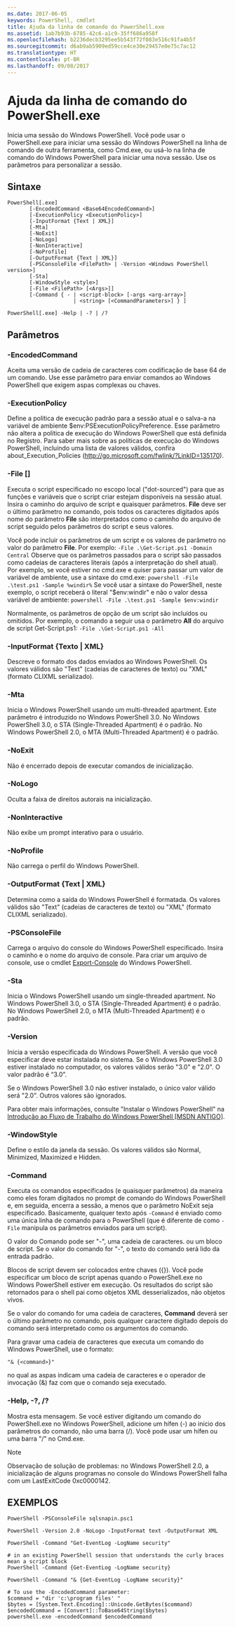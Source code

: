 ```yaml
---
ms.date: 2017-06-05
keywords: PowerShell, cmdlet
title: Ajuda da linha de comando do PowerShell.exe
ms.assetid: 1ab7b93b-6785-42c6-a1c9-35ff686a958f
ms.openlocfilehash: b2236decb3295ee5b543f72f083e516c91fa4b5f
ms.sourcegitcommit: d6ab9ab5909ed59cce4ce30e29457e0e75c7ac12
ms.translationtype: HT
ms.contentlocale: pt-BR
ms.lasthandoff: 09/08/2017
---
```

# <a name="powershellexe-command-line-help"></a>Ajuda da linha de comando do PowerShell.exe
Inicia uma sessão do Windows PowerShell. Você pode usar o PowerShell.exe para iniciar uma sessão do Windows PowerShell na linha de comando de outra ferramenta, como Cmd.exe, ou usá-lo na linha de comando do Windows PowerShell para iniciar uma nova sessão. Use os parâmetros para personalizar a sessão.

## <a name="syntax"></a>Sintaxe

```syntax
PowerShell[.exe]
       [-EncodedCommand <Base64EncodedCommand>]
       [-ExecutionPolicy <ExecutionPolicy>]
       [-InputFormat {Text | XML}] 
       [-Mta]
       [-NoExit]
       [-NoLogo]
       [-NonInteractive] 
       [-NoProfile] 
       [-OutputFormat {Text | XML}] 
       [-PSConsoleFile <FilePath> | -Version <Windows PowerShell version>]
       [-Sta]
       [-WindowStyle <style>]
       [-File <FilePath> [<Args>]]
       [-Command { - | <script-block> [-args <arg-array>]
                     | <string> [<CommandParameters>] } ]

PowerShell[.exe] -Help | -? | /?
```

## <a name="parameters"></a>Parâmetros

### <a name="-encodedcommand-base64encodedcommand"></a>-EncodedCommand <Base64EncodedCommand>
Aceita uma versão de cadeia de caracteres com codificação de base 64 de um comando. Use esse parâmetro para enviar comandos ao Windows PowerShell que exigem aspas complexas ou chaves.

### <a name="-executionpolicy-executionpolicy"></a>-ExecutionPolicy <ExecutionPolicy>
Define a política de execução padrão para a sessão atual e o salva-a na variável de ambiente $env:PSExecutionPolicyPreference. Esse parâmetro não altera a política de execução do Windows PowerShell que está definida no Registro. Para saber mais sobre as políticas de execução do Windows PowerShell, incluindo uma lista de valores válidos, confira about_Execution_Policies (http://go.microsoft.com/fwlink/?LinkID=135170).

### <a name="-file-filepath-parameters"></a>-File <FilePath> \[<Parameters>]
Executa o script especificado no escopo local ("dot-sourced") para que as funções e variáveis que o script criar estejam disponíveis na sessão atual. Insira o caminho do arquivo de script e quaisquer parâmetros. **File** deve ser o último parâmetro no comando, pois todos os caracteres digitados após nome do parâmetro **File** são interpretados como o caminho do arquivo de script seguido pelos parâmetros do script e seus valores.

Você pode incluir os parâmetros de um script e os valores de parâmetro no valor do parâmetro **File**. Por exemplo: `-File .\Get-Script.ps1 -Domain Central` Observe que os parâmetros passados para o script são passados como cadeias de caracteres literais (após a interpretação do shell atual).
Por exemplo, se você estiver no cmd.exe e quiser para passar um valor de variável de ambiente, use a sintaxe do cmd.exe: `powershell -File .\test.ps1 -Sample %windir%` Se você usar a sintaxe do PowerShell, neste exemplo, o script receberá o literal "$env:windir" e não o valor dessa variável de ambiente: `powershell -File .\test.ps1 -Sample $env:windir`

Normalmente, os parâmetros de opção de um script são incluídos ou omitidos. Por exemplo, o comando a seguir usa o parâmetro **All** do arquivo de script Get-Script.ps1: `-File .\Get-Script.ps1 -All`

### <a name="-inputformat-text--xml"></a>\-InputFormat {Texto | XML}
Descreve o formato dos dados enviados ao Windows PowerShell. Os valores válidos são "Text" (cadeias de caracteres de texto) ou "XML" (formato CLIXML serializado).

### <a name="-mta"></a>-Mta
Inicia o Windows PowerShell usando um multi-threaded apartment. Este parâmetro é introduzido no Windows PowerShell 3.0. No Windows PowerShell 3.0, o STA (Single-Threaded Apartment) é o padrão. No Windows PowerShell 2.0, o MTA (Multi-Threaded Apartment) é o padrão.

### <a name="-noexit"></a>-NoExit
Não é encerrado depois de executar comandos de inicialização.

### <a name="-nologo"></a>-NoLogo
Oculta a faixa de direitos autorais na inicialização.

### <a name="-noninteractive"></a>-NonInteractive
Não exibe um prompt interativo para o usuário.

### <a name="-noprofile"></a>-NoProfile
Não carrega o perfil do Windows PowerShell.

### <a name="-outputformat-text--xml"></a>-OutputFormat {Text | XML}
Determina como a saída do Windows PowerShell é formatada. Os valores válidos são "Text" (cadeias de caracteres de texto) ou "XML" (formato CLIXML serializado).

### <a name="-psconsolefile-filepath"></a>-PSConsoleFile <FilePath>
Carrega o arquivo do console do Windows PowerShell especificado. Insira o caminho e o nome do arquivo de console. Para criar um arquivo de console, use o cmdlet [Export-Console](https://technet.microsoft.com/en-us/library/4bab1c02-9e61-4aaf-9957-11d1934ef4ef) do Windows PowerShell.

### <a name="-sta"></a>-Sta
Inicia o Windows PowerShell usando um single-threaded apartment. No Windows PowerShell 3.0, o STA (Single-Threaded Apartment) é o padrão. No Windows PowerShell 2.0, o MTA (Multi-Threaded Apartment) é o padrão.

### <a name="-version-windows-powershell-version"></a>-Version <Windows PowerShell Version>
Inicia a versão especificada do Windows PowerShell. A versão que você especificar deve estar instalada no sistema. Se o Windows PowerShell 3.0 estiver instalado no computador, os valores válidos serão "3.0" e "2.0". O valor padrão é “3.0”.

Se o Windows PowerShell 3.0 não estiver instalado, o único valor válido será "2.0". Outros valores são ignorados.

Para obter mais informações, consulte "Instalar o Windows PowerShell" na [Introdução ao Fluxo de Trabalho do Windows PowerShell [MSDN ANTIGO]](https://technet.microsoft.com/en-us/library/69555d95-b481-43e1-86e7-b46d68b3e2dd).

### <a name="-windowstyle-window-style"></a>-WindowStyle <Window style>
Define o estilo da janela da sessão. Os valores válidos são Normal, Minimized, Maximized e Hidden.

### <a name="-command"></a>-Command
Executa os comandos especificados (e quaisquer parâmetros) da maneira como eles foram digitados no prompt de comando do Windows PowerShell e, em seguida, encerra a sessão, a menos que o parâmetro NoExit seja especificado.
Basicamente, qualquer texto após `-Command` é enviado como uma única linha de comando para o PowerShell (que é diferente de como `-File` manipula os parâmetros enviados para um script).

O valor do Comando pode ser "-", uma cadeia de caracteres. ou um bloco de script. Se o valor do comando for "-", o texto do comando será lido da entrada padrão.

Blocos de script devem ser colocados entre chaves ({}). Você pode especificar um bloco de script apenas quando o PowerShell.exe no Windows PowerShell estiver em execução. Os resultados do script são retornados para o shell pai como objetos XML desserializados, não objetos vivos.

Se o valor do comando for uma cadeia de caracteres, **Command** deverá ser o último parâmetro no comando, pois qualquer caractere digitado depois do comando será interpretado como os argumentos do comando.

Para gravar uma cadeia de caracteres que executa um comando do Windows PowerShell, use o formato:

```
"& {<command>}"
```

no qual as aspas indicam uma cadeia de caracteres e o operador de invocação (&) faz com que o comando seja executado.

### <a name="-help---"></a>-Help, -?, /?
Mostra esta mensagem. Se você estiver digitando um comando do PowerShell.exe no Windows PowerShell, adicione um hífen (-) ao início dos parâmetros do comando, não uma barra (/). Você pode usar um hífen ou uma barra "/" no Cmd.exe.

> [!NOTE]
> Observação de solução de problemas: no Windows PowerShell 2.0, a inicialização de alguns programas no console do Windows PowerShell falha com um LastExitCode 0xc0000142.

## <a name="examples"></a>EXEMPLOS

```
PowerShell -PSConsoleFile sqlsnapin.psc1

PowerShell -Version 2.0 -NoLogo -InputFormat text -OutputFormat XML

PowerShell -Command "Get-EventLog -LogName security"

# in an existing PowerShell session that understands the curly braces mean a script block
PowerShell -Command {Get-EventLog -LogName security}

PowerShell -Command "& {Get-EventLog -LogName security}"

# To use the -EncodedCommand parameter:
$command = "dir 'c:\program files' "
$bytes = [System.Text.Encoding]::Unicode.GetBytes($command)
$encodedCommand = [Convert]::ToBase64String($bytes)
powershell.exe -encodedCommand $encodedCommand
```

